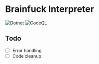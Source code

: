 # Brainfuck Interpreter
![Dotnet](https://github.com/Cxmu03/Brainfuck-Interpreter/actions/workflows/dotnet.yml/badge.svg)
![CodeQL](https://github.com/Cxmu03/Brainfuck-Interpreter/actions/workflows/codeql.yml/badge.svg)
## Todo
 - [ ] Error handling  
 - [ ] Code cleanup 